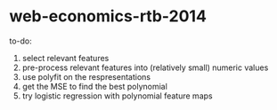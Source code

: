 web-economics-rtb-2014
======================

to-do:
1. select relevant features
2. pre-process relevant features into (relatively small) numeric values
3. use polyfit on the respresentations
4. get the MSE to find the best polynomial
5. try logistic regression with polynomial feature maps
